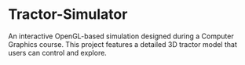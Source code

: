 # Tractor-Simulator
An interactive OpenGL-based simulation designed during a Computer Graphics course. This project features a detailed 3D tractor model that users can control and explore.
